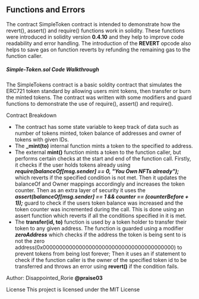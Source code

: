 ## Functions and Errors
The contract SimpleToken contract is intended to demonstrate how the revert(), assert() and require() functions work in solidity. These functions were introduced in solidity version **0.4.10** and they help to improve code readability and error handling. The introduction of the **REVERT** opcode also helps to save gas on function reverts by refunding the remaining gas to the function caller.

##### Simple-Token.sol Code Walkthrough
The SimpleTokens contract is a basic soldity contract that simulates the ERC721 token standard by allowing users mint tokens, then transfer or burn the minted tokens. The contract was written with some modifiers and guard functions to demonstrate the use of require(), assert() and require().

Contract Breakdown

- The contract has some state variable to keep track of data such as number of tokens minted, token balance of addresses and owner of tokens with given IDs.
- The **_mint(to)** internal function mints a token to the specified *to* address.
- The external **mint()** function mints a token to the function caller, but performs certain checks at the start and end of the function call. Firstly, it checks if the user holds tokens already using ***require(balanceOf[msg.sender] == 0, "You Own NFTs already");*** which reverts if the specified condition is not met. Then it updates the balanceOf and Owner mappings accordingly and increases the token counter. Then as an extra layer of security it uses the ***assert(balanceOf[msg.sender] == 1 && counter == (counterBefore + 1));*** guard to check if the users token balance was increased and the token counter was incremented during the call. This is done using an assert function which reverts if all the conditions specified in it is met.
- The **transfer(id, to)** function is used by a token holder to transfer their token to any given address. The function is guarded using a modifier ***zeroAddress*** which checks if the address the token is being sent to is not the zero address(0x0000000000000000000000000000000000000000) to prevent tokens from being lost forever; Then it uses an if statement to check if the function caller is the owner of the specified token id to be transferred and throws an error using **revert()** if the condition fails.

Author: Disappointed_Rorie **@praise03**

License This project is licensed under the MIT License